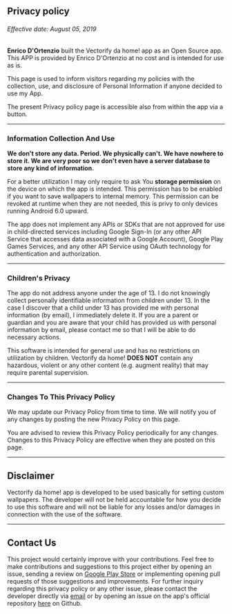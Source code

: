 ## Privacy policy

###### Effective date: August 05, 2019

**Enrico D'Ortenzio** built the Vectorify da home! app as an Open Source app. This APP is provided by Enrico D'Ortenzio at no cost and is intended for use as is.

This page is used to inform visitors regarding my policies with the collection, use, and disclosure of Personal Information if anyone decided to use my App.

The present Privacy policy page is accessible also from within the app via a button. <hr>


### Information Collection And Use

**We don't store any data. Period. We physically can't. We have nowhere to store it. We are very poor so we don't even have a server database to store any kind of information.**

For a better utilization I may only require to ask You **storage permission** on the device on which the app is intended. This permission has to be enabled if you want to save wallpapers to internal memory.
This permission can be revoked at runtime when they are not needed, this is privy to only devices running Android 6.0 upward.

The app does not implement any APIs or SDKs that are not approved for use in child-directed services including Google Sign-In (or any other API Service that accesses data associated with a Google Account), Google Play Games Services, and any other API Service using OAuth technology for authentication and authorization.<hr>


### Children's Privacy

The app do not address anyone under the age of 13. I do not knowingly collect personally identifiable information from children under 13. In the case I discover that a child under 13 has provided me with personal information (by email), I immediately delete it. If you are a parent or guardian and you are aware that your child has provided us with personal information by email, please contact me so that I will be able to do necessary actions.

This software is intended for general use and has no restrictions on utilization by children. Vectorify da home! **DOES NOT** contain any hazardous, violent or any other content (e.g. augment reality) that may require parental supervision. <hr>


### Changes To This Privacy Policy

We may update our Privacy Policy from time to time. We will notify you of any changes by posting the new Privacy Policy on this page.

You are advised to review this Privacy Policy periodically for any changes. Changes to this Privacy Policy are effective when they are posted on this page.<hr>


## Disclaimer   

Vectorify da home! app is developed to be used basically for setting custom wallpapers. The developer will not be held accountable for how you decide to use this software and will not be liable for any losses and/or damages in connection with the use of the software. <hr>


## Contact Us

This project would certainly improve with your contributions. Feel free to make contributions and suggestions to this project either by opening an issue, sending a review on [Google Play Store](https://play.google.com/store/apps/details?id=com.iven.iconify) or implementing opening pull requests of those suggestions and improvements.
For further inquiry regarding this privacy policy or any other issue, please contact the developer directly via [email](enrico.dortenzio@hotmail.it) or by opening an issue on the app's official repository [here](https://github.com/enricocid/VectorifyDaHome/issues/new) on Github.
